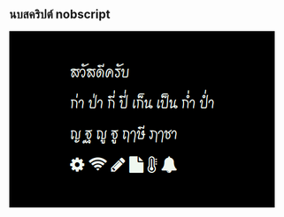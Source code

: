 ## นบสคริปต์ nobscript

![fonleb](https://raw.githubusercontent.com/BlynkGO/BlynkGO_font/master/Eng-Thai/nobscript/nobscript_40.png) 
